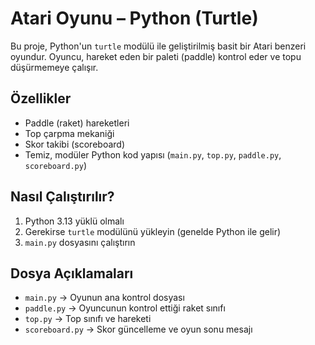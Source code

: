 # Atari Oyunu – Python (Turtle)

Bu proje, Python'un `turtle` modülü ile geliştirilmiş basit bir Atari benzeri oyundur. 
Oyuncu, hareket eden bir paleti (paddle) kontrol eder ve topu düşürmemeye çalışır.

## Özellikler
- Paddle (raket) hareketleri
- Top çarpma mekaniği
- Skor takibi (scoreboard)
- Temiz, modüler Python kod yapısı (`main.py`, `top.py`, `paddle.py`, `scoreboard.py`)

##  Nasıl Çalıştırılır?
1. Python 3.13 yüklü olmalı
2. Gerekirse `turtle` modülünü yükleyin (genelde Python ile gelir)
3. `main.py` dosyasını çalıştırın

##  Dosya Açıklamaları
- `main.py` → Oyunun ana kontrol dosyası
- `paddle.py` → Oyuncunun kontrol ettiği raket sınıfı
- `top.py` → Top sınıfı ve hareketi
- `scoreboard.py` → Skor güncelleme ve oyun sonu mesajı
